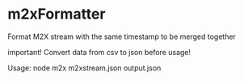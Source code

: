 # m2xFormatter
Format M2X stream with the same timestamp to be merged together

important!
Convert data from csv to json before usage!

Usage:
node m2x m2xstream.json output.json
